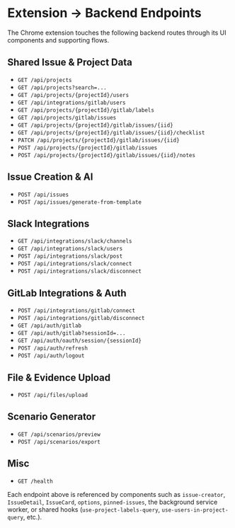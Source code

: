 # Extension → Backend Endpoints

The Chrome extension touches the following backend routes through its UI components and supporting flows.

## Shared Issue & Project Data
- `GET /api/projects`
- `GET /api/projects?search=...`
- `GET /api/projects/{projectId}/users`
- `GET /api/integrations/gitlab/users`
- `GET /api/projects/{projectId}/gitlab/labels`
- `GET /api/projects/gitlab/issues`
- `GET /api/projects/{projectId}/gitlab/issues/{iid}`
- `GET /api/projects/{projectId}/gitlab/issues/{iid}/checklist`
- `PATCH /api/projects/{projectId}/gitlab/issues/{iid}`
- `POST /api/projects/{projectId}/gitlab/issues`
- `POST /api/projects/{projectId}/gitlab/issues/{iid}/notes`

## Issue Creation & AI
- `POST /api/issues`
- `POST /api/issues/generate-from-template`

## Slack Integrations
- `GET /api/integrations/slack/channels`
- `GET /api/integrations/slack/users`
- `POST /api/integrations/slack/post`
- `POST /api/integrations/slack/connect`
- `POST /api/integrations/slack/disconnect`

## GitLab Integrations & Auth
- `POST /api/integrations/gitlab/connect`
- `POST /api/integrations/gitlab/disconnect`
- `GET /api/auth/gitlab`
- `GET /api/auth/gitlab?sessionId=...`
- `GET /api/auth/oauth/session/{sessionId}`
- `POST /api/auth/refresh`
- `POST /api/auth/logout`

## File & Evidence Upload
- `POST /api/files/upload`

## Scenario Generator
- `GET /api/scenarios/preview`
- `POST /api/scenarios/export`

## Misc
- `GET /health`

Each endpoint above is referenced by components such as `issue-creator`, `IssueDetail`, `IssueCard`, `options`, `pinned-issues`, the background service worker, or shared hooks (`use-project-labels-query`, `use-users-in-project-query`, etc.).

